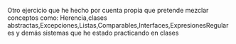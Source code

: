 Otro ejercicio que he hecho por cuenta propia que pretende mezclar conceptos como: Herencia,clases abstractas,Excepciones,Listas,Comparables,Interfaces,ExpresionesRegulares y demás sistemas que he estado practicando en clases
